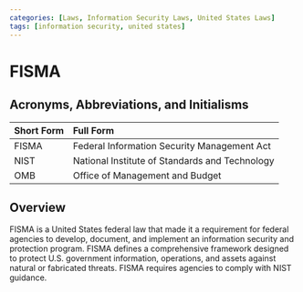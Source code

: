```yaml
---
categories: [Laws, Information Security Laws, United States Laws]
tags: [information security, united states]
---
```


# FISMA

## Acronyms, Abbreviations, and Initialisms

Short Form | Full Form
:--- | :---
FISMA | Federal Information Security Management Act
NIST | National Institute of Standards and Technology
OMB | Office of Management and Budget

## Overview

FISMA is a United States federal law that made it a requirement for federal agencies to develop, document, and implement an information security and protection program. FISMA defines a comprehensive framework designed to protect U.S. government information, operations, and assets against natural or fabricated threats. FISMA requires agencies to comply with NIST guidance.
